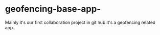 # geofencing-base-app-
Mainly it's our first collaboration project in git hub.it's a geofencing related app..
